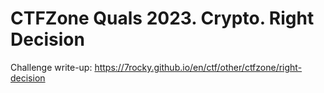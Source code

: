 # CTFZone Quals 2023. Crypto. Right Decision

Challenge write-up: https://7rocky.github.io/en/ctf/other/ctfzone/right-decision
